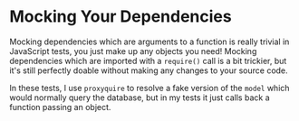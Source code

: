 # Mocking Your Dependencies

Mocking dependencies which are arguments to a function is really trivial in JavaScript tests, you just make up any objects you need! Mocking dependencies which are imported with a `require()` call is a bit trickier, but it's still perfectly doable without making any changes to your source code.

In these tests, I use `proxyquire` to resolve a fake version of the `model` which would normally query the database, but in my tests it just calls back a function passing an object.




